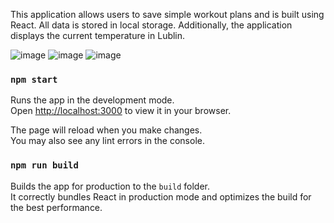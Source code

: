 This application allows users to save simple workout plans and is built using React. All data is stored in local storage. Additionally, the application displays the current temperature in Lublin.

![image](https://user-images.githubusercontent.com/107717515/229621907-a21154f0-9103-4022-bc69-661369bdee4b.png)
![image](https://user-images.githubusercontent.com/107717515/229622460-f5f262c6-463a-44fe-8d35-09bbde134d56.png)
![image](https://user-images.githubusercontent.com/107717515/229622512-e7b86bc3-d1a6-4b98-91cc-f308f7ef406f.png)

### `npm start`

Runs the app in the development mode.\
Open [http://localhost:3000](http://localhost:3000) to view it in your browser.

The page will reload when you make changes.\
You may also see any lint errors in the console.

### `npm run build`

Builds the app for production to the `build` folder.\
It correctly bundles React in production mode and optimizes the build for the best performance.

